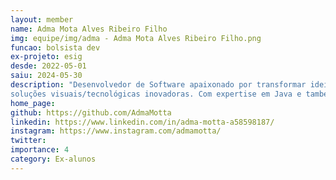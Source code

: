 ```yaml
---
layout: member
name: Adma Mota Alves Ribeiro Filho
img: equipe/img/adma - Adma Mota Alves Ribeiro Filho.png
funcao: bolsista dev
ex-projeto: esig
desde: 2022-05-01
saiu: 2024-05-30
description: "Desenvolvedor de Software apaixonado por transformar ideias em
soluções visuais/tecnológicas inovadoras. Com expertise em Java e também na criação de conteúdo digital para a web, busco constantemente desafios que me permitam expandir meus conhecimentos e habilidades. Bacharelando em Sistemas de Informação pela Universidade Federal da Paraíba, adquiri uma base sólida em programação, algoritmos e estruturas de dados. Ao iniciar minha carreira profissional na programação, tive/tenho o privilégio de trabalhar em projetos desafiadores na Esig Software, onde aprimorei minha capacidade de resolver problemas complexos e colaborar em equipes multidisciplinares. No tempo livre, gosto de jogar futebol e me reunir com amigos e familiares para momentos de lazer."
home_page: 
github: https://github.com/AdmaMotta
linkedin: https://www.linkedin.com/in/adma-motta-a58598187/
instagram: https://www.instagram.com/admamotta/
twitter: 
importance: 4
category: Ex-alunos
---
```


